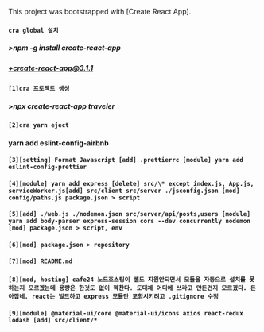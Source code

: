 This project was bootstrapped with [Create React App].

#### `cra global 설치`

##### >npm -g install create-react-app

##### +create-react-app@3.1.1

#### `[1]cra 프로젝트 생성`

##### >npx create-react-app traveler

#### `[2]cra yarn eject`

#### yarn add eslint-config-airbnb

#### `[3][setting] Format Javascript [add] .prettierrc [module] yarn add eslint-config-prettier`

#### `[4][module] yarn add express [delete] src/\* except index.js, App.js, serviceWorker.js[add] src/client src/server ./jsconfig.json [mod] config/paths.js package.json > script`

#### `[5][add] ./web.js ./nodemon.json src/server/api/posts,users [module] yarn add body-parser express-session cors --dev concurrently nodemon [mod] package.json > script, env`

#### `[6][mod] package.json > repository`

#### `[7][mod] README.md`

#### `[8][mod, hosting] cafe24 노드호스팅이 셸도 지원안되면서 모듈을 자동으로 설치를 못하는지 모르겠는데 용량은 한것도 없이 꽉찬다. 도대체 어디에 쓰라고 만든건지 모르겠다. 돈아깝네. react는 빌드하고 express 모듈만 포함시키려고 .gitignore 수정`

#### `[9][module] @material-ui/core @material-ui/icons axios react-redux lodash [add] src/client/*`
